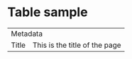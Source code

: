 # Table sample

<table><tbody><tr><td colspan="2">Metadata</td></tr><tr><td>Title</td><td>This is the title of the page</td></tr></tbody></table>